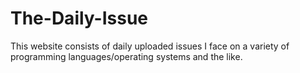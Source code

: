 # The-Daily-Issue
This website consists of daily uploaded issues I face on a variety of programming languages/operating systems and the like.
